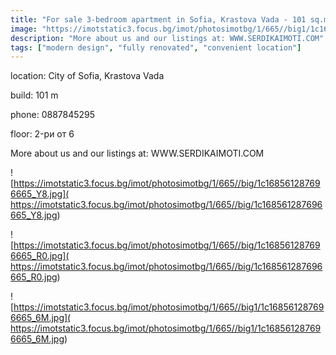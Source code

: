 ```yaml
---
title: "For sale 3-bedroom apartment in Sofia, Krastova Vada - 101 sq.m / 159,700 EUR :: imot.bg Ad"
image: "https://imotstatic3.focus.bg/imot/photosimotbg/1/665//big1/1c168561287696665_YL.jpg"
description: "More about us and our listings at: WWW.SERDIKAIMOTI.COM"
tags: ["modern design", "fully renovated", "convenient location"]
---
```


location: City of Sofia, Krastova Vada

build: 101 m

phone: 0887845295

floor: 2-ри от 6

More about us and our listings at: WWW.SERDIKAIMOTI.COM


![https://imotstatic3.focus.bg/imot/photosimotbg/1/665//big/1c168561287696665_Y8.jpg]( https://imotstatic3.focus.bg/imot/photosimotbg/1/665//big/1c168561287696665_Y8.jpg)


![https://imotstatic3.focus.bg/imot/photosimotbg/1/665//big/1c168561287696665_R0.jpg]( https://imotstatic3.focus.bg/imot/photosimotbg/1/665//big/1c168561287696665_R0.jpg)


![https://imotstatic3.focus.bg/imot/photosimotbg/1/665//big1/1c168561287696665_6M.jpg]( https://imotstatic3.focus.bg/imot/photosimotbg/1/665//big1/1c168561287696665_6M.jpg)


